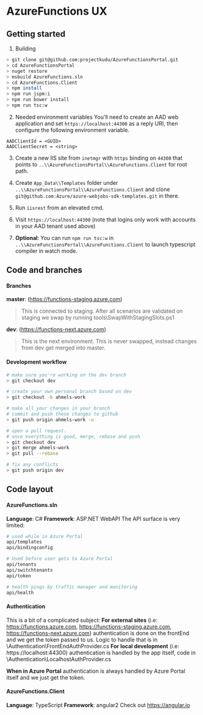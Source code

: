 # AzureFunctions UX

## Getting started

1. Building

 ``` bash
> git clone git@github.com:projectkudu/AzureFunctionsPortal.git
> cd AzureFunctionsPortal
> nuget restore
> msbuild AzureFunctions.sln
> cd AzureFunctions.Client
> npm install
> npm run jspm:i
> npm run bower install
> npm run tsc:w
 ```

2. Needed environment variables
You'll need to create an AAD web application and set `https://localhost:44300` as a reply URI, then configure the following environment variable.

 ```
AADClientId = <GUID>
AADClientSecret = <string>
 ```

3. Create a new IIS site from `inetmgr` with `https` binding on `44300` that points to `..\\AzureFunctionsPortal\\AzureFunctions.Client` for root path.

4. Create `App_Data\\Templates` folder under `..\\AzureFunctionsPortal\\AzureFunctions.Client` and clone `git@github.com:Azure/azure-webjobs-sdk-templates.git` in there.

5. Run `iisrest` from an elevated cmd.

5. Visit `https://localhost:44300` (note that logins only work with accounts in your AAD tenant used above)

6. **Optional**: You can run `npm run tsc:w` in `..\\AzureFunctionsPortal\\AzureFunctions.Client` to launch typescript compiler in watch mode.


## Code and branches

#### Branches
**master**: (https://functions-staging.azure.com)
> This is connected to staging. After all scenarios are validated on staging we swap by running  tools\SwapWithStagingSlots.ps1

**dev**: (https://functions-next.azure.com)
> This is the next environment. This is never swapped, instead changes from dev get merged into master.

#### Development workflow

``` bash
# make sure you're working on the dev branch
> git checkout dev

# create your own personal branch based on dev
> git checkout -b ahmels-work

# make all your changes in your branch
# commit and push these changes to github
> git push origin ahmels-work -u

# open a pull request.
# once everything is good, merge, rebase and push
> git checkout dev
> git merge ahmels-work
> git pull --rebase

# fix any conflicts
> git push origin dev
```

## Code layout

#### AzureFunctions.sln
**Language**: C#
**Framework**: ASP.NET WebAPI
The API surface is very limited:

``` bash
# used while in Azure Portal
api/templates
api/bindingconfig

# Used before user gets to Azure Portal
api/tenants
api/switchtenants
api/token

# health pings by traffic manager and monitoring
api/health
```

#### Authentication
This is a bit of a complicated subject:
**For external sites** (i.e: https://functions.azure.com, https://functions-staging.azure.com, https://functions-next.azure.com) authentication is done on the frontEnd and we get the token passed to us. Logic to handle that is in \Authentication\FrontEndAuthProvider.cs
**For local development** (i.e: https://localhost:44300) authentication is handled by the app itself, code in \Authentication\LocalhostAuthProvider.cs

**When in Azure Portal** authentication is always handled by Azure Portal itself and we just get the token.

#### AzureFunctions.Client
**Language**: TypeScript
**Framework**: angular2
Check out https://angular.io